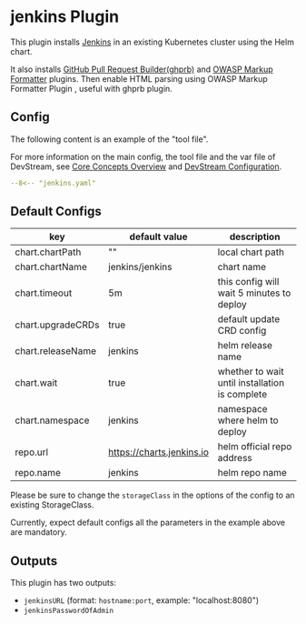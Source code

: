 # jenkins Plugin

This plugin installs [Jenkins](https://jenkins.io) in an existing Kubernetes cluster using the Helm chart.

It also installs [GitHub Pull Request Builder(ghprb)](https://plugins.jenkins.io/ghprb/) and [OWASP Markup Formatter](https://plugins.jenkins.io/antisamy-markup-formatter/) plugins. Then enable HTML parsing using OWASP Markup Formatter Plugin , useful with ghprb plugin.

## Config

The following content is an example of the "tool file".

For more information on the main config, the tool file and the var file of DevStream, see [Core Concepts Overview](../core-concepts/core-concepts.md#1-config) and [DevStream Configuration](../core-concepts/config.md).

```yaml
--8<-- "jenkins.yaml"
```

## Default Configs

| key                | default value             | description                                        |
| ----               | ----                      | ----                                               |
| chart.chartPath    | ""                        | local chart path                                   |
| chart.chartName    | jenkins/jenkins           | chart name                                         |
| chart.timeout      | 5m                        | this config will wait 5 minutes to deploy          |
| chart.upgradeCRDs  | true                      | default update CRD config                          |
| chart.releaseName  | jenkins                   | helm release name                                  |
| chart.wait         | true                      | whether to wait until installation is complete     |
| chart.namespace    | jenkins                   | namespace where helm to deploy                     |
| repo.url           | https://charts.jenkins.io | helm official repo address                         |
| repo.name          | jenkins                   | helm repo name                                     |

Please be sure to change the `storageClass` in the options of the config to an existing StorageClass.

Currently, expect default configs all the parameters in the example above are mandatory.

## Outputs

This plugin has two outputs:

- `jenkinsURL` (format: `hostname:port`, example: "localhost:8080")
- `jenkinsPasswordOfAdmin` 
